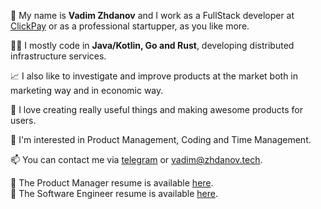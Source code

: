 👋 My name is **Vadim Zhdanov** and I work as a FullStack developer at [ClickPay](https://clickpay.com/) or as a professional startupper, as you like more.  

👨‍💻 I mostly code in **Java/Kotlin, Go and Rust**, developing distributed infrastructure services.

📈 I also like to investigate and improve products at the market both in marketing way and in economic way.

💞️ I love creating really useful things and making awesome products for users.

👀 I'm interested in Product Management, Coding and Time Management.

📫 You can contact me via <a target="_blank" href="https://t.me/vdzhdn">telegram</a> or vadim@zhdanov.tech.

📄 The Product Manager resume is available [here](https://zhdanov.tech/cv/pm_cv_vadim_zhdanov.pdf). <br />
📄 The Software Engineer resume is available [here](https://zhdanov.tech/cv/dev_cv_vadim_zhdanov.pdf).

